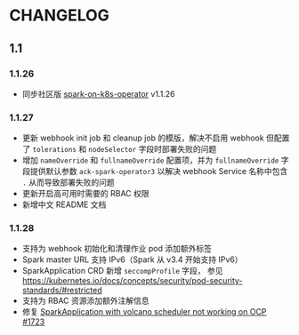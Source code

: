 # CHANGELOG

## 1.1

### 1.1.26

- 同步社区版 [spark-on-k8s-operator](https://github.com/GoogleCloudPlatform/spark-on-k8s-operator) v1.1.26

### 1.1.27

- 更新 webhook init job 和 cleanup job 的模版，解决不启用 webhook 但配置了 `tolerations` 和 `nodeSelector` 字段时部署失败的问题
- 增加 `nameOverride` 和 `fullnameOverride` 配置项，并为 `fullnameOverride` 字段提供默认参数 `ack-spark-operator3` 以解决 webhook Service 名称中包含 `.` 从而导致部署失败的问题
- 更新开启高可用时需要的 RBAC 权限
- 新增中文 README 文档

### 1.1.28

- 支持为 webhook 初始化和清理作业 pod 添加额外标签
- Spark master URL 支持 IPv6（Spark 从 v3.4 开始支持 IPv6）
- SparkApplication CRD 新增 `seccompProfile` 字段， 参见 https://kubernetes.io/docs/concepts/security/pod-security-standards/#restricted
- 支持为 RBAC 资源添加额外注解信息
- 修复 [SparkApplication with volcano scheduler not working on OCP #1723](https://github.com/GoogleCloudPlatform/spark-on-k8s-operator/issues/1723)
